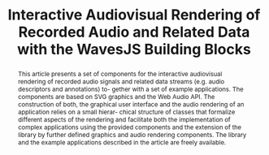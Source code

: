 ---
title: "Interactive Audiovisual Rendering of Recorded Audio and Related Data with the WavesJS Building Blocks"
abstract: "This article presents a set of components for the interactive audiovisual rendering of recorded audio signals and related data streams (e.g. audio descriptors and annotations) to- gether with a set of example applications. The components are based on SVG graphics and the Web Audio API. The construction of both, the graphical user interface and the audio rendering of an application relies on a small hierar- chical structure of classes that formalize different aspects of the rendering and facilitate both the implementation of complex applications using the provided components and the extension of the library by further defined graphics and audio rendering components. The library and the example applications described in the article are freely available."
tags: year2016
---